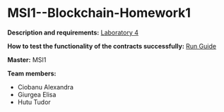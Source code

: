 # MSI1--Blockchain-Homework1

**Description and requirements:** [Laboratory 4](https://profs.info.uaic.ro/~eonica/blockchain/lab04.html)

**How to test the functionality of the contracts successfully:** [Run Guide](https://docs.google.com/document/d/1fSSiW4vV1JyVDR9dU6Z4hCzIFTBpAu9pvDa_Kyh_-tE/view)

**Master:** MSI1

**Team members:**
- Ciobanu Alexandra
- Giurgea Elisa
- Hutu Tudor
